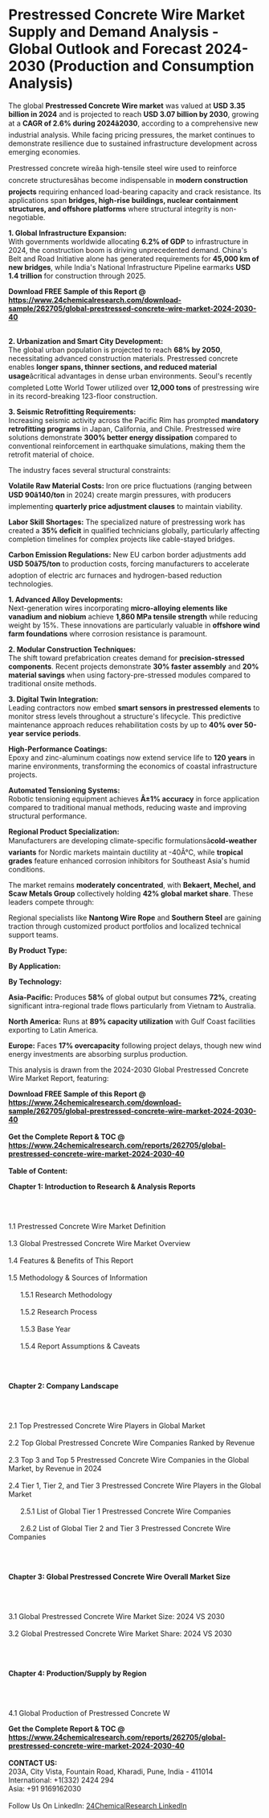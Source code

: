 <h1>Prestressed Concrete Wire Market Supply and Demand Analysis - Global Outlook and Forecast 2024-2030 (Production and Consumption Analysis)</h1><p>The global <strong>Prestressed Concrete Wire market</strong> was valued at <strong>USD 3.35 billion in 2024</strong> and is projected to reach <strong>USD 3.07 billion by 2030</strong>, growing at a <strong>CAGR of 2.6% during 2024â2030</strong>, according to a comprehensive new industrial analysis. While facing pricing pressures, the market continues to demonstrate resilience due to sustained infrastructure development across emerging economies.</p><p>Prestressed concrete wireâa high-tensile steel wire used to reinforce concrete structuresâhas become indispensable in <strong>modern construction projects</strong> requiring enhanced load-bearing capacity and crack resistance. Its applications span <strong>bridges, high-rise buildings, nuclear containment structures, and offshore platforms</strong> where structural integrity is non-negotiable.</p><p><strong>1. Global Infrastructure Expansion:</strong><br>
With governments worldwide allocating <strong>6.2% of GDP</strong> to infrastructure in 2024, the construction boom is driving unprecedented demand. China's Belt and Road Initiative alone has generated requirements for <strong>45,000 km of new bridges</strong>, while India's National Infrastructure Pipeline earmarks <strong>USD 1.4 trillion</strong> for construction through 2025.</p><div><b>Download FREE Sample of this Report @ 
            <a href="https://www.24chemicalresearch.com/download-sample/262705/global-prestressed-concrete-wire-market-2024-2030-40">
            https://www.24chemicalresearch.com/download-sample/262705/global-prestressed-concrete-wire-market-2024-2030-40</a></b></div><br><p><strong>2. Urbanization and Smart City Development:</strong><br>
The global urban population is projected to reach <strong>68% by 2050</strong>, necessitating advanced construction materials. Prestressed concrete enables <strong>longer spans, thinner sections, and reduced material usage</strong>âcritical advantages in dense urban environments. Seoul's recently completed Lotte World Tower utilized over <strong>12,000 tons</strong> of prestressing wire in its record-breaking 123-floor construction.</p><p><strong>3. Seismic Retrofitting Requirements:</strong><br>
Increasing seismic activity across the Pacific Rim has prompted <strong>mandatory retrofitting programs</strong> in Japan, California, and Chile. Prestressed wire solutions demonstrate <strong>300% better energy dissipation</strong> compared to conventional reinforcement in earthquake simulations, making them the retrofit material of choice.</p><p>The industry faces several structural constraints:</p><p><strong>Volatile Raw Material Costs:</strong> Iron ore price fluctuations (ranging between <strong>USD 90â140/ton</strong> in 2024) create margin pressures, with producers implementing <strong>quarterly price adjustment clauses</strong> to maintain viability.</p><p><strong>Labor Skill Shortages:</strong> The specialized nature of prestressing work has created a <strong>35% deficit</strong> in qualified technicians globally, particularly affecting completion timelines for complex projects like cable-stayed bridges.</p><p><strong>Carbon Emission Regulations:</strong> New EU carbon border adjustments add <strong>USD 50â75/ton</strong> to production costs, forcing manufacturers to accelerate adoption of electric arc furnaces and hydrogen-based reduction technologies.</p><p><strong>1. Advanced Alloy Developments:</strong><br>
Next-generation wires incorporating <strong>micro-alloying elements like vanadium and niobium</strong> achieve <strong>1,860 MPa tensile strength</strong> while reducing weight by 15%. These innovations are particularly valuable in <strong>offshore wind farm foundations</strong> where corrosion resistance is paramount.</p><p><strong>2. Modular Construction Techniques:</strong><br>
The shift toward prefabrication creates demand for <strong>precision-stressed components</strong>. Recent projects demonstrate <strong>30% faster assembly</strong> and <strong>20% material savings</strong> when using factory-pre-stressed modules compared to traditional onsite methods.</p><p><strong>3. Digital Twin Integration:</strong><br>
Leading contractors now embed <strong>smart sensors in prestressed elements</strong> to monitor stress levels throughout a structure's lifecycle. This predictive maintenance approach reduces rehabilitation costs by up to <strong>40% over 50-year service periods</strong>.</p><p><strong>High-Performance Coatings:</strong><br>
    Epoxy and zinc-aluminum coatings now extend service life to <strong>120 years</strong> in marine environments, transforming the economics of coastal infrastructure projects.</p><p><strong>Automated Tensioning Systems:</strong><br>
    Robotic tensioning equipment achieves <strong>Â±1% accuracy</strong> in force application compared to traditional manual methods, reducing waste and improving structural performance.</p><p><strong>Regional Product Specialization:</strong><br>
    Manufacturers are developing climate-specific formulationsâ<strong>cold-weather variants</strong> for Nordic markets maintain ductility at -40Â°C, while <strong>tropical grades</strong> feature enhanced corrosion inhibitors for Southeast Asia's humid conditions.</p><p>The market remains <strong>moderately concentrated</strong>, with <strong>Bekaert, Mechel, and Scaw Metals Group</strong> collectively holding <strong>42% global market share</strong>. These leaders compete through:</p><p>Regional specialists like <strong>Nantong Wire Rope</strong> and <strong>Southern Steel</strong> are gaining traction through customized product portfolios and localized technical support teams.</p><p><strong>By Product Type:</strong></p><p><strong>By Application:</strong></p><p><strong>By Technology:</strong></p><p><strong>Asia-Pacific:</strong> Produces <strong>58%</strong> of global output but consumes <strong>72%</strong>, creating significant intra-regional trade flows particularly from Vietnam to Australia.</p><p><strong>North America:</strong> Runs at <strong>89% capacity utilization</strong> with Gulf Coast facilities exporting to Latin America.</p><p><strong>Europe:</strong> Faces <strong>17% overcapacity</strong> following project delays, though new wind energy investments are absorbing surplus production.</p><p>This analysis is drawn from the 2024-2030 Global Prestressed Concrete Wire Market Report, featuring:</p><div><b>Download FREE Sample of this Report @ 
            <a href="https://www.24chemicalresearch.com/download-sample/262705/global-prestressed-concrete-wire-market-2024-2030-40">
            https://www.24chemicalresearch.com/download-sample/262705/global-prestressed-concrete-wire-market-2024-2030-40</a></b></div><br><div><b>Get the Complete Report & TOC @ 
            <a href="https://www.24chemicalresearch.com/reports/262705/global-prestressed-concrete-wire-market-2024-2030-40">
            https://www.24chemicalresearch.com/reports/262705/global-prestressed-concrete-wire-market-2024-2030-40</a></b></div><br>
            <b>Table of Content:</b><p><p><strong>Chapter 1: Introduction to Research &amp; Analysis Reports</strong></p><br />
<br />
<p>1.1 Prestressed Concrete Wire Market Definition<br /><br />
1.3 Global Prestressed Concrete Wire Market Overview<br /><br />
1.4 Features &amp; Benefits of This Report<br /><br />
1.5 Methodology &amp; Sources of Information<br /><br />
&nbsp;&nbsp;&nbsp;&nbsp;&nbsp; 1.5.1 Research Methodology<br /><br />
&nbsp;&nbsp;&nbsp;&nbsp;&nbsp; 1.5.2 Research Process<br /><br />
&nbsp;&nbsp;&nbsp;&nbsp;&nbsp; 1.5.3 Base Year<br /><br />
&nbsp;&nbsp;&nbsp;&nbsp;&nbsp; 1.5.4 Report Assumptions &amp; Caveats</p><br />
<br />
<p><strong>Chapter 2: Company Landscape</strong></p><br />
<br />
<p>2.1 Top Prestressed Concrete Wire Players in Global Market<br /><br />
2.2 Top Global Prestressed Concrete Wire Companies Ranked by Revenue<br /><br />
2.3 Top 3 and Top 5 Prestressed Concrete Wire Companies in the Global Market, by Revenue in 2024<br /><br />
2.4 Tier 1, Tier 2, and Tier 3 Prestressed Concrete Wire Players in the Global Market<br /><br />
&nbsp;&nbsp;&nbsp;&nbsp;&nbsp; 2.5.1 List of Global Tier 1 Prestressed Concrete Wire Companies<br /><br />
&nbsp;&nbsp;&nbsp;&nbsp;&nbsp; 2.6.2 List of Global Tier 2 and Tier 3 Prestressed Concrete Wire Companies</p><br />
<br />
<p><strong>Chapter 3: Global Prestressed Concrete Wire Overall Market Size</strong></p><br />
<br />
<p>3.1 Global Prestressed Concrete Wire Market Size: 2024 VS 2030<br /><br />
3.2 Global Prestressed Concrete Wire Market Share: 2024 VS 2030</p><br />
<br />
<p><strong>Chapter 4: Production/Supply by Region</strong></p><br />
<br />
<p>4.1 Global Production of Prestressed Concrete W</p><div><b>Get the Complete Report & TOC @ 
            <a href="https://www.24chemicalresearch.com/reports/262705/global-prestressed-concrete-wire-market-2024-2030-40">
            https://www.24chemicalresearch.com/reports/262705/global-prestressed-concrete-wire-market-2024-2030-40</a></b></div><br><b>CONTACT US:</b><br>
            203A, City Vista, Fountain Road, Kharadi, Pune, India - 411014<br>
            International: +1(332) 2424 294<br>
            Asia: +91 9169162030 <br><br>
            Follow Us On LinkedIn: <a href="https://www.linkedin.com/company/24chemicalresearch/">24ChemicalResearch LinkedIn</a>